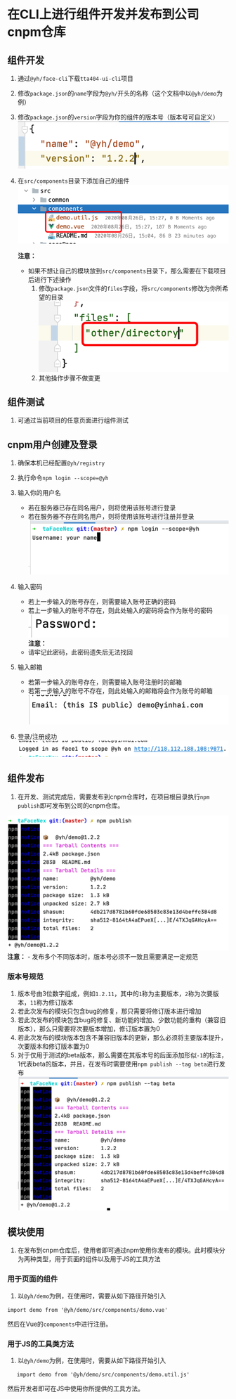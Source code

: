 # 在CLI上进行组件开发并发布到公司cnpm仓库

## 组件开发
1. 通过`@yh/face-cli`下载`tta404-ui-cli`项目
1. 修改`package.json`的`name`字段为`@yh/`开头的名称（这个文档中以`@yh/demo`为例）
1. 修改`package.json`的`version`字段为你的组件的版本号（版本号可自定义）
![](./components/WX20200826-152333@2x.png)
1. 在`src/components`目录下添加自己的组件
![](./components/WX20200826-152736@2x.png)

    **注意：**
    
    * 如果不想让自己的模块放到`src/components`目录下，那么需要在下载项目后进行下述操作
        1. 修改`package.json`文件的`files`字段，将`src/components`修改为你所希望的目录
        ![](./components/WX20200826-152900@2x.png)
        1. 其他操作步骤不做变更

## 组件测试
1. 可通过当前项目的任意页面进行组件测试

## cnpm用户创建及登录
1. 确保本机已经配置`@yh/registry`
1. 执行命令`npm login --scope=@yh`
1. 输入你的用户名

    * 若在服务器已存在同名用户，则将使用该账号进行登录
    * 若在服务器不存在同名用户，则将使用该账号进行注册并登录
    ![](./components/login_name.png)
1. 输入密码

    * 若上一步输入的账号存在，则需要输入账号正确的密码
    * 若上一步输入的账号不存在，则此处输入的密码将会作为账号的密码
    ![](./components/login_pwd.png)
    **注意：** 
    - 请牢记此密码，此密码遗失后无法找回
    
1. 输入邮箱

    * 若第一步输入的账号存在，则需要输入账号注册时的邮箱
    * 若第一步输入的账号不存在，则此处输入的邮箱将会作为账号的邮箱
    ![](./components/login_mail.png)
1. 登录/注册成功
    ![](./components/login_success.png)

## 组件发布
1. 在开发、测试完成后，需要发布到cnpm仓库时，在项目根目录执行`npm publish`即可发布到公司的cnpm仓库。

![](./components/publish_release_success.png)
    **注意：**
    - 发布多个不同版本时，版本号必须不一致且需要满足一定规范
    
### 版本号规范
1. 版本号由3位数字组成，例如`1.2.11`，其中的`1`称为主要版本，`2`称为次要版本，`11`称为修订版本
1. 若此次发布的模块只包含bug的修复，那只需要将修订版本进行增加
1. 若此次发布的模块包含bug的修复、新功能的增加、少数功能的重构（兼容旧版本），那么只需要将次要版本增加，修订版本置为0
1. 若此次发布的模块版本包含不兼容旧版本的更新，那么必须将主要版本提升，次要版本和修订版本置为0
1. 对于仅用于测试的beta版本，那么需要在其版本号的后面添加形似`-1`的标注，1代表beta的版本，并且，在发布时需要使用`npm publish --tag beta`进行发布
![](./components/publish_beta_success.png)

## 模块使用

1. 在发布到cnpm仓库后，使用者即可通过npm使用你发布的模块。此时模块分为两种类型，用于页面的组件以及用于JS的工具方法

### 用于页面的组件
1. 以`@yh/demo`为例，在使用时，需要从如下路径开始引入

```
import demo from '@yh/demo/src/components/demo.vue'
```
然后在Vue的`components`中进行注册。

### 用于JS的工具类方法
1. 以`@yh/demo`为例，在使用时，需要从如下路径开始引入
```
   import demo from '@yh/demo/src/components/demo.util.js'
```
然后开发者即可在JS中使用你所提供的工具方法。
